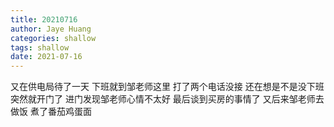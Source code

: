 ```yaml
---
title: 20210716
author: Jaye Huang
categories: shallow
tags: shallow
date: 2021-07-16
---
```


又在供电局待了一天
下班就到邹老师这里
打了两个电话没接
还在想是不是没下班
突然就开门了
进门发现邹老师心情不太好
最后谈到买房的事情了
又后来邹老师去做饭
煮了番茄鸡蛋面
